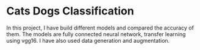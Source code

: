 # Cats Dogs Classification

In this project, I have build different models and compared the accuracy of them. The models are fully connected neural network, transfer learning using vgg16. I have also used data generation and augmentation.
